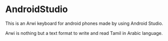 # AndroidStudio

This is an Arwi keyboard for android phones made by using Android Studio.

Arwi is nothing but a text format to write and read Tamil in Arabic language.
